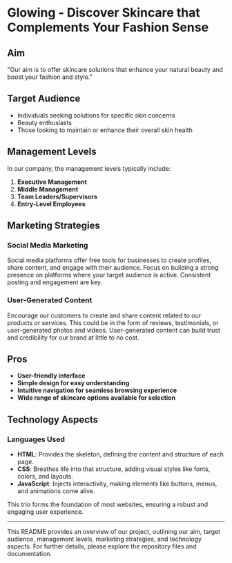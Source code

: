 # Glowing - Discover Skincare that Complements Your Fashion Sense

## Aim
"Our aim is to offer skincare solutions that enhance your natural beauty and boost your fashion and style."

## Target Audience
- Individuals seeking solutions for specific skin concerns
- Beauty enthusiasts
- Those looking to maintain or enhance their overall skin health

## Management Levels
In our company, the management levels typically include:
1. **Executive Management**
2. **Middle Management**
3. **Team Leaders/Supervisors**
4. **Entry-Level Employees**

## Marketing Strategies
### Social Media Marketing
Social media platforms offer free tools for businesses to create profiles, share content, and engage with their audience. Focus on building a strong presence on platforms where your target audience is active. Consistent posting and engagement are key.

### User-Generated Content
Encourage our customers to create and share content related to our products or services. This could be in the form of reviews, testimonials, or user-generated photos and videos. User-generated content can build trust and credibility for our brand at little to no cost.

## Pros
- **User-friendly interface**
- **Simple design for easy understanding**
- **Intuitive navigation for seamless browsing experience**
- **Wide range of skincare options available for selection**

## Technology Aspects
### Languages Used
- **HTML**: Provides the skeleton, defining the content and structure of each page.
- **CSS**: Breathes life into that structure, adding visual styles like fonts, colors, and layouts.
- **JavaScript**: Injects interactivity, making elements like buttons, menus, and animations come alive.

This trio forms the foundation of most websites, ensuring a robust and engaging user experience.

---

This README provides an overview of our project, outlining our aim, target audience, management levels, marketing strategies, and technology aspects. For further details, please explore the repository files and documentation.
